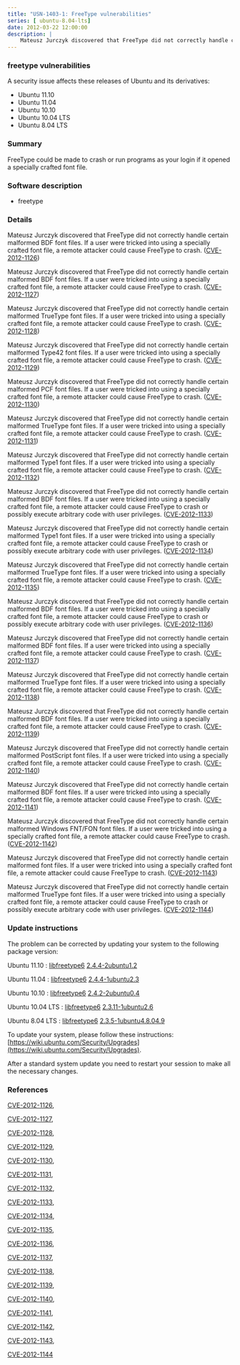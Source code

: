 ```yaml
---
title: "USN-1403-1: FreeType vulnerabilities"
series: [ ubuntu-8.04-lts]
date: 2012-03-22 12:00:00
description: |
    Mateusz Jurczyk discovered that FreeType did not correctly handle certain malformed BDF font files. If a user were tricked into using a specially crafted font file, a remote attacker could cause FreeType to crash. ([CVE-2012-1126](http://people.ubuntu.com/~ubuntu-security/cve/CVE-2012-1126))
--- 
```

 
### freetype vulnerabilities

A security issue affects these releases of Ubuntu and its derivatives:

* Ubuntu 11.10
* Ubuntu 11.04
* Ubuntu 10.10
* Ubuntu 10.04 LTS
* Ubuntu 8.04 LTS

### Summary

FreeType could be made to crash or run programs as your login if it opened a specially crafted font file.

### Software description

* freetype 

### Details

Mateusz Jurczyk discovered that FreeType did not correctly handle certain malformed BDF font files. If a user were tricked into using a specially crafted font file, a remote attacker could cause FreeType to crash. ([CVE-2012-1126](http://people.ubuntu.com/~ubuntu-security/cve/CVE-2012-1126))

Mateusz Jurczyk discovered that FreeType did not correctly handle certain malformed BDF font files. If a user were tricked into using a specially crafted font file, a remote attacker could cause FreeType to crash. ([CVE-2012-1127](http://people.ubuntu.com/~ubuntu-security/cve/CVE-2012-1127))

Mateusz Jurczyk discovered that FreeType did not correctly handle certain malformed TrueType font files. If a user were tricked into using a specially crafted font file, a remote attacker could cause FreeType to crash. ([CVE-2012-1128](http://people.ubuntu.com/~ubuntu-security/cve/CVE-2012-1128))

Mateusz Jurczyk discovered that FreeType did not correctly handle certain malformed Type42 font files. If a user were tricked into using a specially crafted font file, a remote attacker could cause FreeType to crash. ([CVE-2012-1129](http://people.ubuntu.com/~ubuntu-security/cve/CVE-2012-1129))

Mateusz Jurczyk discovered that FreeType did not correctly handle certain malformed PCF font files. If a user were tricked into using a specially crafted font file, a remote attacker could cause FreeType to crash. ([CVE-2012-1130](http://people.ubuntu.com/~ubuntu-security/cve/CVE-2012-1130))

Mateusz Jurczyk discovered that FreeType did not correctly handle certain malformed TrueType font files. If a user were tricked into using a specially crafted font file, a remote attacker could cause FreeType to crash. ([CVE-2012-1131](http://people.ubuntu.com/~ubuntu-security/cve/CVE-2012-1131))

Mateusz Jurczyk discovered that FreeType did not correctly handle certain malformed Type1 font files. If a user were tricked into using a specially crafted font file, a remote attacker could cause FreeType to crash. ([CVE-2012-1132](http://people.ubuntu.com/~ubuntu-security/cve/CVE-2012-1132))

Mateusz Jurczyk discovered that FreeType did not correctly handle certain malformed BDF font files. If a user were tricked into using a specially crafted font file, a remote attacker could cause FreeType to crash or possibly execute arbitrary code with user privileges. ([CVE-2012-1133](http://people.ubuntu.com/~ubuntu-security/cve/CVE-2012-1133))

Mateusz Jurczyk discovered that FreeType did not correctly handle certain malformed Type1 font files. If a user were tricked into using a specially crafted font file, a remote attacker could cause FreeType to crash or possibly execute arbitrary code with user privileges. ([CVE-2012-1134](http://people.ubuntu.com/~ubuntu-security/cve/CVE-2012-1134))

Mateusz Jurczyk discovered that FreeType did not correctly handle certain malformed TrueType font files. If a user were tricked into using a specially crafted font file, a remote attacker could cause FreeType to crash. ([CVE-2012-1135](http://people.ubuntu.com/~ubuntu-security/cve/CVE-2012-1135))

Mateusz Jurczyk discovered that FreeType did not correctly handle certain malformed BDF font files. If a user were tricked into using a specially crafted font file, a remote attacker could cause FreeType to crash or possibly execute arbitrary code with user privileges. ([CVE-2012-1136](http://people.ubuntu.com/~ubuntu-security/cve/CVE-2012-1136))

Mateusz Jurczyk discovered that FreeType did not correctly handle certain malformed BDF font files. If a user were tricked into using a specially crafted font file, a remote attacker could cause FreeType to crash. ([CVE-2012-1137](http://people.ubuntu.com/~ubuntu-security/cve/CVE-2012-1137))

Mateusz Jurczyk discovered that FreeType did not correctly handle certain malformed TrueType font files. If a user were tricked into using a specially crafted font file, a remote attacker could cause FreeType to crash. ([CVE-2012-1138](http://people.ubuntu.com/~ubuntu-security/cve/CVE-2012-1138))

Mateusz Jurczyk discovered that FreeType did not correctly handle certain malformed BDF font files. If a user were tricked into using a specially crafted font file, a remote attacker could cause FreeType to crash. ([CVE-2012-1139](http://people.ubuntu.com/~ubuntu-security/cve/CVE-2012-1139))

Mateusz Jurczyk discovered that FreeType did not correctly handle certain malformed PostScript font files. If a user were tricked into using a specially crafted font file, a remote attacker could cause FreeType to crash. ([CVE-2012-1140](http://people.ubuntu.com/~ubuntu-security/cve/CVE-2012-1140))

Mateusz Jurczyk discovered that FreeType did not correctly handle certain malformed BDF font files. If a user were tricked into using a specially crafted font file, a remote attacker could cause FreeType to crash. ([CVE-2012-1141](http://people.ubuntu.com/~ubuntu-security/cve/CVE-2012-1141))

Mateusz Jurczyk discovered that FreeType did not correctly handle certain malformed Windows FNT/FON font files. If a user were tricked into using a specially crafted font file, a remote attacker could cause FreeType to crash. ([CVE-2012-1142](http://people.ubuntu.com/~ubuntu-security/cve/CVE-2012-1142))

Mateusz Jurczyk discovered that FreeType did not correctly handle certain malformed font files. If a user were tricked into using a specially crafted font file, a remote attacker could cause FreeType to crash. ([CVE-2012-1143](http://people.ubuntu.com/~ubuntu-security/cve/CVE-2012-1143))

Mateusz Jurczyk discovered that FreeType did not correctly handle certain malformed TrueType font files. If a user were tricked into using a specially crafted font file, a remote attacker could cause FreeType to crash or possibly execute arbitrary code with user privileges. ([CVE-2012-1144](http://people.ubuntu.com/~ubuntu-security/cve/CVE-2012-1144)) 

### Update instructions

The problem can be corrected by updating your system to the following package version:

Ubuntu 11.10
 : [libfreetype6](https://launchpad.net/ubuntu/+source/freetype) <span> [2.4.4-2ubuntu1.2](https://launchpad.net/ubuntu/+source/freetype/2.4.4-2ubuntu1.2) </span> 

Ubuntu 11.04
 : [libfreetype6](https://launchpad.net/ubuntu/+source/freetype) <span> [2.4.4-1ubuntu2.3](https://launchpad.net/ubuntu/+source/freetype/2.4.4-1ubuntu2.3) </span> 

Ubuntu 10.10
 : [libfreetype6](https://launchpad.net/ubuntu/+source/freetype) <span> [2.4.2-2ubuntu0.4](https://launchpad.net/ubuntu/+source/freetype/2.4.2-2ubuntu0.4) </span> 

Ubuntu 10.04 LTS
 : [libfreetype6](https://launchpad.net/ubuntu/+source/freetype) <span> [2.3.11-1ubuntu2.6](https://launchpad.net/ubuntu/+source/freetype/2.3.11-1ubuntu2.6) </span> 

Ubuntu 8.04 LTS
 : [libfreetype6](https://launchpad.net/ubuntu/+source/freetype) <span> [2.3.5-1ubuntu4.8.04.9](https://launchpad.net/ubuntu/+source/freetype/2.3.5-1ubuntu4.8.04.9) </span> 

To update your system, please follow these instructions: [https://wiki.ubuntu.com/Security/Upgrades](https://wiki.ubuntu.com/Security/Upgrades).

After a standard system update you need to restart your session to make all the necessary changes. 

### References

 [CVE-2012-1126](http://people.ubuntu.com/~ubuntu-security/cve/CVE-2012-1126), 

 [CVE-2012-1127](http://people.ubuntu.com/~ubuntu-security/cve/CVE-2012-1127), 

 [CVE-2012-1128](http://people.ubuntu.com/~ubuntu-security/cve/CVE-2012-1128), 

 [CVE-2012-1129](http://people.ubuntu.com/~ubuntu-security/cve/CVE-2012-1129), 

 [CVE-2012-1130](http://people.ubuntu.com/~ubuntu-security/cve/CVE-2012-1130), 

 [CVE-2012-1131](http://people.ubuntu.com/~ubuntu-security/cve/CVE-2012-1131), 

 [CVE-2012-1132](http://people.ubuntu.com/~ubuntu-security/cve/CVE-2012-1132), 

 [CVE-2012-1133](http://people.ubuntu.com/~ubuntu-security/cve/CVE-2012-1133), 

 [CVE-2012-1134](http://people.ubuntu.com/~ubuntu-security/cve/CVE-2012-1134), 

 [CVE-2012-1135](http://people.ubuntu.com/~ubuntu-security/cve/CVE-2012-1135), 

 [CVE-2012-1136](http://people.ubuntu.com/~ubuntu-security/cve/CVE-2012-1136), 

 [CVE-2012-1137](http://people.ubuntu.com/~ubuntu-security/cve/CVE-2012-1137), 

 [CVE-2012-1138](http://people.ubuntu.com/~ubuntu-security/cve/CVE-2012-1138), 

 [CVE-2012-1139](http://people.ubuntu.com/~ubuntu-security/cve/CVE-2012-1139), 

 [CVE-2012-1140](http://people.ubuntu.com/~ubuntu-security/cve/CVE-2012-1140), 

 [CVE-2012-1141](http://people.ubuntu.com/~ubuntu-security/cve/CVE-2012-1141), 

 [CVE-2012-1142](http://people.ubuntu.com/~ubuntu-security/cve/CVE-2012-1142), 

 [CVE-2012-1143](http://people.ubuntu.com/~ubuntu-security/cve/CVE-2012-1143), 

 [CVE-2012-1144](http://people.ubuntu.com/~ubuntu-security/cve/CVE-2012-1144)
 
